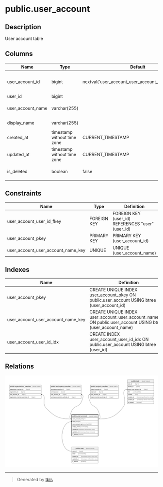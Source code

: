 # public.user_account

## Description

User account table

## Columns

| Name              | Type                        | Default                                               | Nullable | Children                                                                                                                                                                                          | Parents                       | Comment           |
| ----------------- | --------------------------- | ----------------------------------------------------- | -------- | ------------------------------------------------------------------------------------------------------------------------------------------------------------------------------------------------- | ----------------------------- | ----------------- |
| user_account_id   | bigint                      | nextval('user_account_user_account_id_seq'::regclass) | false    | [public.organization_member](public.organization_member.md) [public.workspace_member](public.workspace_member.md) [public.project_member](public.project_member.md) [public.task](public.task.md) |                               | User account ID   |
| user_id           | bigint                      |                                                       | false    |                                                                                                                                                                                                   | [public.user](public.user.md) | User ID           |
| user_account_name | varchar(255)                |                                                       | false    |                                                                                                                                                                                                   |                               | User account name |
| display_name      | varchar(255)                |                                                       | false    |                                                                                                                                                                                                   |                               | Display name      |
| created_at        | timestamp without time zone | CURRENT_TIMESTAMP                                     | false    |                                                                                                                                                                                                   |                               | Create date       |
| updated_at        | timestamp without time zone | CURRENT_TIMESTAMP                                     | false    |                                                                                                                                                                                                   |                               | Update date       |
| is_deleted        | boolean                     | false                                                 | false    |                                                                                                                                                                                                   |                               | Soft delete flag  |

## Constraints

| Name                               | Type        | Definition                                       |
| ---------------------------------- | ----------- | ------------------------------------------------ |
| user_account_user_id_fkey          | FOREIGN KEY | FOREIGN KEY (user_id) REFERENCES "user"(user_id) |
| user_account_pkey                  | PRIMARY KEY | PRIMARY KEY (user_account_id)                    |
| user_account_user_account_name_key | UNIQUE      | UNIQUE (user_account_name)                       |

## Indexes

| Name                               | Definition                                                                                                    |
| ---------------------------------- | ------------------------------------------------------------------------------------------------------------- |
| user_account_pkey                  | CREATE UNIQUE INDEX user_account_pkey ON public.user_account USING btree (user_account_id)                    |
| user_account_user_account_name_key | CREATE UNIQUE INDEX user_account_user_account_name_key ON public.user_account USING btree (user_account_name) |
| user_account_user_id_idx           | CREATE INDEX user_account_user_id_idx ON public.user_account USING btree (user_id)                            |

## Relations

![er](public.user_account.svg)

---

> Generated by [tbls](https://github.com/k1LoW/tbls)
